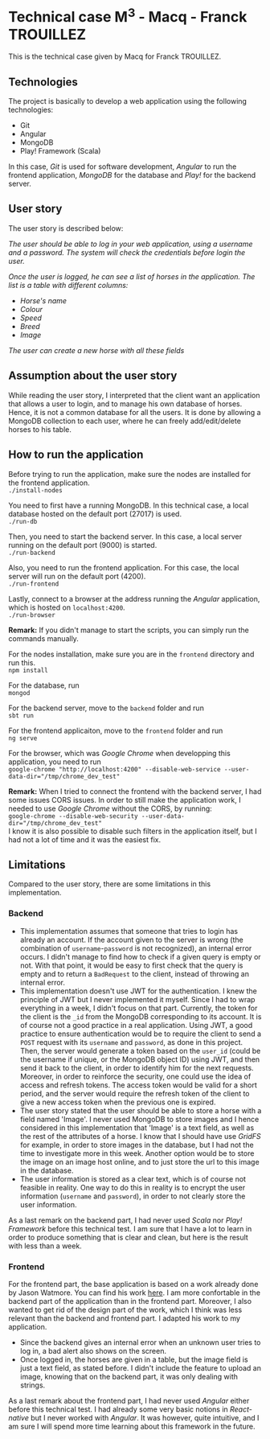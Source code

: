 # Technical case M<sup>3</sup> - Macq - Franck TROUILLEZ

This is the technical case given by Macq for Franck TROUILLEZ.

## Technologies

The project is basically to develop a web application using the following technologies:
- Git
- Angular
- MongoDB
- Play! Framework (Scala)

In this case, *Git* is used for software development, *Angular* to run the frontend application, *MongoDB* for the database and *Play!* for the backend server. 

## User story

The user story is described below:

*The user should be able to log in your web application, using
a username and a password. The system will check the
credentials before login the user.*

*Once the user is logged, he can see a list of horses in the
application. The list is a table with different columns:*
- *Horse's name*
- *Colour*
- *Speed*
- *Breed*
- *Image*

*The user can create a new horse with all these fields*

## Assumption about the user story

While reading the user story, I interpreted that the client want an application that allows a user to login, and to manage his own database of horses. Hence, it is not a common database for all the users. It is done by allowing a MongoDB collection to each user, where he can freely add/edit/delete horses to his table.

## How to run the application

Before trying to run the application, make sure the nodes are installed for the frontend application.  
`./install-nodes`

You need to first have a running MongoDB. In this technical case, a local database hosted on the default port (27017) is used.  
`./run-db`

Then, you need to start the backend server. In this case, a local server running on the default port (9000) is started.  
`./run-backend`


Also, you need to run the frontend application. For this case, the local server will run on the default port (4200).  
`./run-frontend`


Lastly, connect to a browser at the address running the *Angular* application, which is hosted on `localhost:4200`.  
`./run-browser`

**Remark:** If you didn't manage to start the scripts, you can simply run the commands manually.

For the nodes installation, make sure you are in the `frontend` directory and run this.  
`npm install`

For the database, run  
`mongod`

For the backend server, move to the `backend` folder and run  
`sbt run`

For the frontend applicaiton, move to the `frontend` folder and run  
`ng serve`

For the browser, which was *Google Chrome* when developping this application, you need to run  
`google-chrome "http://localhost:4200" --disable-web-service --user-data-dir="/tmp/chrome_dev_test"`

**Remark:** When I tried to connect the frontend with the backend server, I had some issues CORS issues. In order to still make the application work, I needed to use *Google Chrome* without the CORS, by running:  
`google-chrome --disable-web-security --user-data-dir="/tmp/chrome_dev_test"`  
I know it is also possible to disable such filters in the application itself, but I had not a lot of time and it was the easiest fix.

## Limitations

Compared to the user story, there are some limitations in this implementation.

### Backend

- This implementation assumes that someone that tries to login has already an account. If the account given to the server is wrong (the combination of `username`-`password` is not recognized), an internal error occurs. I didn't manage to find how to check if a given query is empty or not. With that point, it would be easy to first check that the query is empty and to return a `BadRequest` to the client, instead of throwing an internal error.
- This implementation doesn't use JWT for the authentication. I knew the principle of JWT but I never implemented it myself. Since I had to wrap everything in a week, I didn't focus on that part.
Currently, the token for the client is the `_id` from the MongoDB corresponding to its account. It is of course not a good practice in a real application.
Using JWT, a good practice to ensure authentication would be to require the client to send a `POST` request with its `username` and `password`, as done in this project. Then, the server would generate a token based on the `user_id` (could be the username if unique, or the MongoDB object ID) using JWT, and then send it back to the client, in order to identify him for the next requests. Moreover, in order to reinforce the security, one could use the idea of access and refresh tokens. The access token would be valid for a short period, and the server would require the refresh token of the client to give a new access token when the previous one is expired.
- The user story stated that the user should be able to store a horse with a field named 'Image'. I never used MongoDB to store images and I hence considered in this implementation that 'Image' is a text field, as well as the rest of the attributes of a horse. I know that I should have use *GridFS* for example, in order to store images in the database, but I had not the time to investigate more in this week. Another option would be to store the image on an image host online, and to just store the url to this image in the database.
- The user information is stored as a clear text, which is of course not feasible in reality. One way to do this in reality is to encrypt the user information (`username` and `password`), in order to not clearly store the user information.

As a last remark on the backend part, I had never used *Scala* nor *Play! Framework* before this technical test. I am sure that I have a lot to learn in order to produce something that is clear and clean, but here is the result with less than a week.

### Frontend

For the frontend part, the base application is based on a work already done by Jason Watmore. You can find his work [here](https://jasonwatmore.com/post/2020/04/28/angular-9-user-registration-and-login-example-tutorial). I am more confortable in the backend part of the application than in the frontend part. Moreover, I also wanted to get rid of the design part of the work, which I think was less relevant than the backend and frontend part. I adapted his work to my application.

- Since the backend gives an internal error when an unknown user tries to log in, a bad alert also shows on the screen.
- Once logged in, the horses are given in a table, but the image field is just a text field, as stated before. I didn't include the feature to upload an image, knowing that on the backend part, it was only dealing with strings.

As a last remark about the frontend part, I had never used *Angular* either before this technical test. I had already some very basic notions in *React-native* but I never worked with *Angular*. It was however, quite intuitive, and I am sure I will spend more time learning about this framework in the future.

